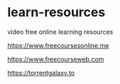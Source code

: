 # learn-resources
video free online learning resources

https://www.freecoursesonline.me

https://www.freecourseweb.com

https://torrentgalaxy.to
